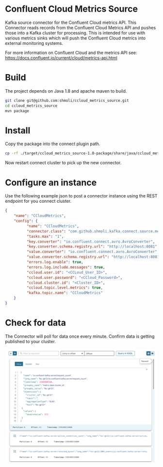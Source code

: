 # Confluent Cloud Metrics Source

Kafka source connector for the Confluent Cloud metrics API.  This Connector reads records from the Confluent Cloud Metrics API and pushes those into a Kafka cluster for processing.  This is intended for use with various metrics sinks which will push the Confluent Cloud metrics into external monitoring systems.

For more information on Confluent Cloud and the metrics API see: <https://docs.confluent.io/current/cloud/metrics-api.html>

# Build

The project depends on Java 1.8 and apache maven to build.

```bash
git clone git@github.com:shmoli/ccloud_metrics_source.git
cd ccloud_metrics_source
mvn package
```

# Install

Copy the package into the connect plugin path.

```bash
cp -rf ./target/ccloud_metrics_source-1.0-package/share/java/ccloud_metrics_api  <connect-plugin-path>
```

Now restart connect cluster to pick up the new connector.

# Configure an instance

Use the following example json to post a connector instance using the REST endpoint for you connect cluster.

```json
{
    "name": "CCloudMetrics",
    "config": {
		  "name": "CCloudMetrics",
		  "connector.class": "com.github.shmoli.kafka.connect.source.metricsapi.MetricsAPISourceConnector",
		  "tasks.max": "1",
		  "key.converter": "io.confluent.connect.avro.AvroConverter",
		  "key.converter.schema.registry.url": "http://localhost:8081",
		  "value.converter": "io.confluent.connect.avro.AvroConverter",
		  "value.converter.schema.registry.url": "http://localhost:8081",
		  "errors.log.enable": true,
		  "errors.log.include.messages": true,
		  "ccloud.user.id": "<CCLoud_User_ID>",
		  "ccloud.user.password": "<CCloud_Password>",
		  "ccloud.cluster.id": "<Cluster_ID>",
		  "ccloud.topic.level.metrics": true,
		  "kafka.topic.name": "CCloudMetrics"   	
    }
}
```

# Check for data

The Connector will poll for data once every minute.  Confirm data is getting published to your cluster.

![Example Messages][messages]

[messages]: https://github.com/shmoli/ccloud_metrics_source/blob/master/resources/CCLoudMetricsScreenshot.png "Example Messages"


